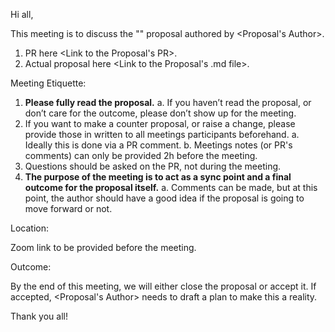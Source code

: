 Hi all,

This meeting is to discuss the "<Proposal Title>" proposal authored by <Proposal's Author>.

1.	PR here <Link to the Proposal's PR>.
2.	Actual proposal here <Link to the Proposal's .md file>.

Meeting Etiquette:

1.	**Please fully read the proposal.**
  a.	If you haven’t read the proposal, or don’t care for the outcome, please don’t show up for the meeting.
2.	If you want to make a counter proposal, or raise a change, please provide those in written to all meetings participants beforehand.
  a.	Ideally this is done via a PR comment.
  b.	Meetings notes (or PR's comments) can only be provided 2h before the meeting.
3.	Questions should be asked on the PR, not during the meeting.
4.	**The purpose of the meeting is to act as a sync point and a final outcome for the proposal itself.**
  a. Comments can be made, but at this point, the author should have a good idea if the proposal is going to move forward or not.

Location:

Zoom link to be provided before the meeting.

Outcome:

By the end of this meeting, we will either close the proposal or accept it. If accepted, <Proposal's Author> needs to draft a plan to make this a reality. 

Thank you all!
